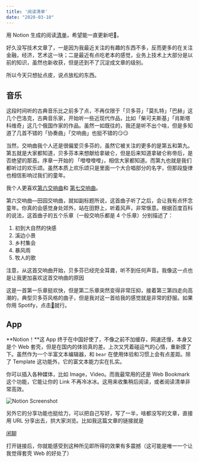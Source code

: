 ```yaml
---
title: '阅读清单'
date: "2020-03-10"
---
```


用 Notion 生成的阅读[清单](https://www.notion.so/catfly/13a35799b9874cd09a9daf19abab84f6)，希望能一直更新吧🌚。

好久没写技术文章了，一是因为我最近关注的有趣的东西不多，反而更多的在关注金融，经济，艺术这一块；二是最近有点吃老本的感觉，业务上技术上大部分是以前的知识，虽然也新收获，但是还到不了沉淀成文章的级别。

所以今天只想扯点皮，说点放松的东西。

## 音乐

这段时间听的古典音乐比之前多了点，不再仅限于「贝多芬」「莫扎特」「巴赫」这几个巴洛克，古典音乐家，开始听一些近现代作品，比如「柴可夫斯基」「肖斯塔科维奇」这几个俄国作家的作品。虽然一如既往的，我还是听不出个啥，但是多知道了几首不错的「协奏曲」「交响曲」也挺不错的😏😏

当然，交响曲我个人还是很偏爱贝多芬的，虽然它被关注的更多的是第五和第九。第五就是大家都知道，贝多芬本来想献给拿破仑，但是后来知道拿破仑称帝后，是否绝望的那首。序章一开始的 「噔噔噔噔」，相信大家都知道。而第九也就是我们都听过的欢乐颂。虽然本质上欢乐颂只是里面一个大合唱部分的名字，但那段旋律也相信影响过我们的童年。

我个人更喜欢[第六交响曲](https://baike.baidu.com/item/F大调第六交响曲?fromtitle=贝多芬第六交响曲&fromid=3234567)和 [第七交响曲](https://baike.baidu.com/item/A大调第七交响曲/4587766?fromtitle=贝多芬第七交响曲&fromid=6087755)。

第六交响曲—田园交响曲，就如副标题所说，这首曲子听了之后，会让我有点怀念童年。你真的会感觉身处郊外，站在田野上，听着风声，非常惬意。根据百度百科的说法，这首曲子的五个乐章（一般交响乐都是 4 个乐章）分别描述了：

1. 初到大自然的快感
2. 溪边小景
3. 乡村集会
4. 暴风雨
5. 牧人的歌

注意，从这首交响曲开始，贝多芬已经完全耳聋，听不到任何声音。我像这一点也是让我更加喜欢这首交响曲的原因

这是一首第一乐章挺欢快，但是第二乐章突然变得非常压抑，接着第三第四走向高潮的，典型贝多芬风格的曲子，但是我对这一首给我的感觉就是非常的舒服。如果你用 Spotify，点击[🔗](https://open.spotify.com/album/2pVrwsxQSnO4ELuNCi15Jh?si=SwZrCNvFTQ-zdP0OqX3DDg)就行。

## App

**Notion！**这 App 终于在中国好使了，不像之前不加缓存，网速还慢，本身又是个 Web 套壳，但是在国内的体验真的差。上次又凭着碰运气的心情，重新摸了下。虽然作为一个半富文本编辑器，和 `bear` 在使用体验和习惯上会有点差距。除了 Template 这功能外，它的富文本能力实在扎实。

你可以插入各种媒体，比如 Image，Video。而我最常用的还是 Web Bookmark 这个功能，它能让你的 Link 不再冷冰冰。这用来收集稍后阅读，或者阅读清单非常高效。

![Notion Screenshot](./png1.png)

另外它的分享功能也挺给力，可以把自己写好，写了一半，啥都没写的文章，直接用 URL 分享出去，拱大家浏览。比如我这篇文章的链接就是

[闲聊]()

打开链接后，你就能感受到这种所见即所得的效果有多震撼（这可能是唯一一个让我觉得套壳 Web 的好处了）

